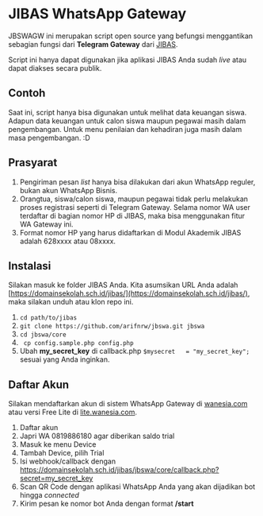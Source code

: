 # JIBAS WhatsApp Gateway

JBSWAGW ini merupakan script open source yang befungsi menggantikan sebagian fungsi dari **Telegram Gateway** dari [JIBAS](http://jibas.id).

Script ini hanya dapat digunakan jika aplikasi JIBAS Anda sudah _live_ atau dapat diakses secara publik.

## Contoh
Saat ini, script hanya bisa digunakan untuk melihat data keuangan siswa. Adapun data keuangan untuk calon siswa maupun pegawai masih dalam pengembangan. Untuk menu penilaian dan kehadiran juga masih dalam masa pengembangan. :D

## Prasyarat
1. Pengiriman pesan _list_ hanya bisa dilakukan dari akun WhatsApp reguler, bukan akun WhatsApp Bisnis.
2. Orangtua, siswa/calon siswa, maupun pegawai tidak perlu melakukan proses registrasi seperti di Telegram Gateway. Selama nomor WA user terdaftar di bagian nomor HP di JIBAS, maka bisa menggunakan fitur WA Gateway ini.
3. Format nomor HP yang harus didaftarkan di Modul Akademik JIBAS adalah 628xxxx atau 08xxxx.

## Instalasi
Silakan masuk ke folder JIBAS Anda. Kita asumsikan URL Anda adalah [https://domainsekolah.sch.id/jibas/](https://domainsekolah.sch.id/jibas/), maka silakan unduh atau klon repo ini.
1. ``` cd path/to/jibas ```
2. ``` git clone https://github.com/arifnrw/jbswa.git jbswa ```
3. ``` cd jbswa/core ```
4. ``` cp config.sample.php config.php```
5. Ubah **my_secret_key** di callback.php ```$mysecret   = "my_secret_key";``` sesuai yang Anda inginkan.


## Daftar Akun
Silakan mendaftarkan akun di sistem WhatsApp Gateway di [wanesia.com](https://wanesia.com) atau versi Free Lite di [lite.wanesia.com](https://lite.wanesia.com).
1. Daftar akun
2. Japri WA 0819886180 agar diberikan saldo trial
3.  Masuk ke menu Device
4.  Tambah Device, pilih Trial
5.  Isi webhook/callback dengan https://domainsekolah.sch.id/jibas/jbswa/core/callback.php?secret=my_secret_key
6.  Scan QR Code dengan aplikasi WhatsApp Anda yang akan dijadikan bot hingga _connected_
7.  Kirim pesan ke nomor bot Anda dengan format **/start**
